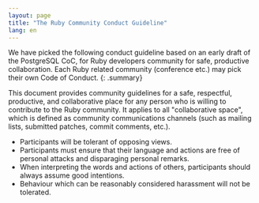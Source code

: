 ```yaml
---
layout: page
title: "The Ruby Community Conduct Guideline"
lang: en
---
```

We have picked the following conduct guideline based on an early draft of the
PostgreSQL CoC, for Ruby developers community for safe, productive collaboration.
Each Ruby related community (conference etc.) may pick their own Code of Conduct.
{: .summary}

This document provides community guidelines for a safe, respectful, productive,
and collaborative place for any person who is willing to contribute to the Ruby
community. It applies to all "collaborative space", which is defined as
community communications channels (such as mailing lists, submitted patches,
commit comments, etc.).

 * Participants will be tolerant of opposing views.
 * Participants must ensure that their language and actions are free of personal attacks and disparaging personal remarks.
 * When interpreting the words and actions of others, participants should always assume good intentions.
 * Behaviour which can be reasonably considered harassment will not be tolerated.
